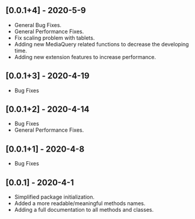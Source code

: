 ## [0.0.1+4] - 2020-5-9
* General Bug Fixes.
* General Performance Fixes.
* Fix scaling problem with tablets.
* Adding new MediaQuery related functions to decrease the developing time.
* Adding new extension features to increase performance.

## [0.0.1+3] - 2020-4-19
* Bug Fixes

## [0.0.1+2] - 2020-4-14
* Bug Fixes
* General Performance Fixes.

## [0.0.1+1] - 2020-4-8
* Bug Fixes

## [0.0.1] - 2020-4-1
* Simplified package initialization.
* Added a more readable/meaningful methods names.
* Adding a full documentation to all methods and classes.